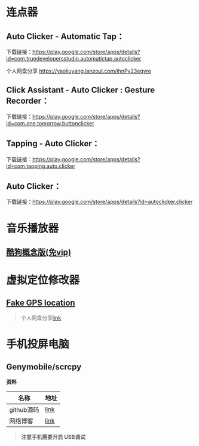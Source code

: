 # 连点器

## **Auto Clicker - Automatic Tap**：

下载链接：https://play.google.com/store/apps/details?id=com.truedevelopersstudio.automatictap.autoclicker

个人网盘分享 https://yaoliuyang.lanzoul.com/ihnPy23egvre

## **Click Assistant - Auto Clicker : Gesture Recorder**：

下载链接：https://play.google.com/store/apps/details?id=com.one.tomorrow.buttonclicker

## **Tapping - Auto Clicker**：

下载链接：https://play.google.com/store/apps/details?id=com.tapping.auto.clicker

## **Auto Clicker**：

下载链接：https://play.google.com/store/apps/details?id=autoclicker.clicker

#  音乐播放器

## [酷狗概念版(免vip)](https://download.kugou.com/)

# 虚拟定位修改器

## [Fake GPS location](https://play.google.com/store/apps/details?id=com.lexa.fakegps)

> 个人网盘分享[link](https://yaoliuyang.lanzoul.com/ioehP29wq5yj)

#  手机投屏电脑

##  Genymobile/scrcpy

**资料**

| 名称       | 地址                                                         |
| ---------- | ------------------------------------------------------------ |
| github源码 | [link](https://github.com/Genymobile/scrcpy?tab=readme-ov-file) |
| 网络博客   | [link](https://blog.csdn.net/was172/article/details/99705855) |

> **注意手机需要开启  USB调试**
